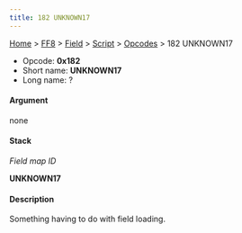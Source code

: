 ```yaml
---
title: 182 UNKNOWN17
---
```


[Home](/ff7-flat-wiki/Main%20Page.md) > [FF8](/ff7-flat-wiki/FF8.md) > [Field](/ff7-flat-wiki/FF8/Field.md) > [Script](/ff7-flat-wiki/FF8/Field/Script.md) > [Opcodes](/ff7-flat-wiki/FF8/Field/Script/Opcodes.md) > 182 UNKNOWN17

-   Opcode: **0x182**
-   Short name: **UNKNOWN17**
-   Long name: ?

#### Argument

none

#### Stack

  
*Field map ID*

**UNKNOWN17**

#### Description

Something having to do with field loading.
